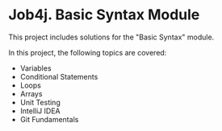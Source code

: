 # Job4j. Basic Syntax Module
This project includes solutions for the "Basic Syntax" module.

In this project, the following topics are covered:
- Variables
- Conditional Statements
- Loops
- Arrays
- Unit Testing
- IntelliJ IDEA
- Git Fundamentals

